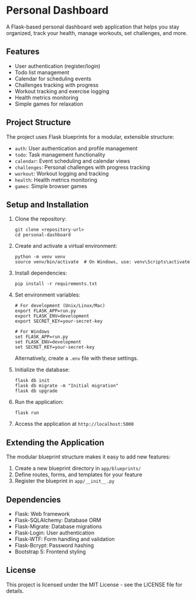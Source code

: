 # Personal Dashboard

A Flask-based personal dashboard web application that helps you stay organized, track your health, manage workouts, set challenges, and more.

## Features

- User authentication (register/login)
- Todo list management
- Calendar for scheduling events
- Challenges tracking with progress
- Workout tracking and exercise logging
- Health metrics monitoring
- Simple games for relaxation

## Project Structure

The project uses Flask blueprints for a modular, extensible structure:

- `auth`: User authentication and profile management
- `todo`: Task management functionality
- `calendar`: Event scheduling and calendar views
- `challenges`: Personal challenges with progress tracking
- `workout`: Workout logging and tracking
- `health`: Health metrics monitoring
- `games`: Simple browser games

## Setup and Installation

1. Clone the repository:
   ```
   git clone <repository-url>
   cd personal-dashboard
   ```

2. Create and activate a virtual environment:
   ```
   python -m venv venv
   source venv/bin/activate  # On Windows, use: venv\Scripts\activate
   ```

3. Install dependencies:
   ```
   pip install -r requirements.txt
   ```

4. Set environment variables:
   ```
   # For development (Unix/Linux/Mac)
   export FLASK_APP=run.py
   export FLASK_ENV=development
   export SECRET_KEY=your-secret-key

   # For Windows
   set FLASK_APP=run.py
   set FLASK_ENV=development
   set SECRET_KEY=your-secret-key
   ```

   Alternatively, create a `.env` file with these settings.

5. Initialize the database:
   ```
   flask db init
   flask db migrate -m "Initial migration"
   flask db upgrade
   ```

6. Run the application:
   ```
   flask run
   ```

7. Access the application at `http://localhost:5000`

## Extending the Application

The modular blueprint structure makes it easy to add new features:

1. Create a new blueprint directory in `app/blueprints/`
2. Define routes, forms, and templates for your feature
3. Register the blueprint in `app/__init__.py`

## Dependencies

- Flask: Web framework
- Flask-SQLAlchemy: Database ORM
- Flask-Migrate: Database migrations
- Flask-Login: User authentication
- Flask-WTF: Form handling and validation
- Flask-Bcrypt: Password hashing
- Bootstrap 5: Frontend styling

## License

This project is licensed under the MIT License - see the LICENSE file for details.